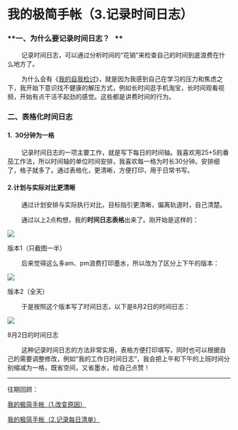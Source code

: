 
# 我的极简手帐（3.记录时间日志）

### **一、为什么要记录时间日志？   **

        记录时间日志，可以通过分析时间的“花销”来检查自己的时间到底浪费在什么地方了。

        为什么会有《[我的自我检讨](https://www.jianshu.com/p/b45b51e505b0)》，就是因为我感到自己在学习的压力和焦虑之下，我开始下意识找不健康的解压方式，例如长时间逛手机淘宝，长时间观看视频，开始有点干活不起劲的感觉。这些都是讲费时间的行为。

  

### **二、表格化时间日志**

#### 1.  30分钟为一格

        记录时间日志的一项主要工作，就是写下每日的时间轴。我喜欢用25+5的番茄工作法，所以时间轴的单位时间安排，我喜欢每一格为时长30分钟。安排细了，格子就多了。通过表格化，更清晰，方便打印，用于日常书写。

#### 2.计划与实际对比更清晰

        通过计划安排与实际执行对比，目标指引更清晰，偏离轨道时，自己清楚。

        通过以上2点构想，我的**时间日志表格**出来了。刚开始是这样的：

![](http://upload-images.jianshu.io/upload_images/3910675-c70903504b7ea0ca.png?imageMogr2/auto-orient/strip%7CimageView2/2/w/1080/q/50)  

版本1（只截图一半）

        后来觉得这么多am、pm浪费打印墨水，所以改为了区分上下午的版本：

![](http://upload-images.jianshu.io/upload_images/3910675-bdd8596207841aa1.jpg?imageMogr2/auto-orient/strip%7CimageView2/2/w/1080/q/50)  

版本2（全天）

        于是按照这个版本写了时间日志，以下是8月2日的时间日志：

![](http://upload-images.jianshu.io/upload_images/3910675-238baea84b9b1a69.jpg?imageMogr2/auto-orient/strip%7CimageView2/2/w/1080/q/50)  

8月2日的时间日志

        这种记录时间日志的方法非常实用，表格方便打印填写，同时也可以根据自己的需要调整修改，例如“我的工作日时间日志”，我会把上午和下午的上班时间分别缩减为一格，既省空间，又省墨水，给自己点赞！

  

---

往期回顾：

[我的极简手帐（1.改变原因）](https://www.jianshu.com/p/14621532714c)  

[我的极简手帐（2.记录每日清单）](https://www.jianshu.com/p/130132c4c28f)